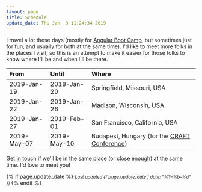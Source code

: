 ```yaml
---
layout: page
title: Schedule
update_date: Thu Jan  3 11:24:34 2019
---
```


I travel a lot these days (mostly for [Angular Boot Camp](http://angularbootcamp.com/), but sometimes just for fun, and usually for both at the same time). I'd like to meet more folks in the places I visit, so this is an attempt to make it easier for those folks to know where I'll be and when I'll be there.

| From        | Until       | Where
|:------------|:------------|:-
| 2019-Jan-19 | 2018-Jan-20 | Springfield, Missouri, USA
| 2019-Jan-22 | 2019-Jan-26 | Madison, Wisconsin, USA
| 2019-Jan-27 | 2019-Feb-01 | San Francisco, California, USA
| 2019-May-07 | 2019-May-10 | Budapest, Hungary (for the [CRAFT Conference](https://craft-conf.com/))

[Get in touch](/contact/) if we'll be in the same place (or close enough) at the same time. I'd love to meet you!

{% if page.update_date %}
  <small>
    *Last updated {{ page.update_date | date: "%Y-%b-%d" }}*
  </small>
{% endif %}

